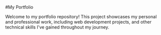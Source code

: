 #My Portfolio

Welcome to my portfolio repository! This project showcases my personal and professional work, including web development projects, and other technical skills I've gained throughout my journey.
